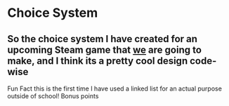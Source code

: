 # Choice System
## So the choice system I have created for an upcoming Steam game that [we](https://justin-portfolio.farley-family.com/RedLobsterStudios-Website/mainpage.html) are going to make, and I think its a pretty cool design code-wise

Fun Fact this is the first time I have used a linked list for an actual purpose outside of school! Bonus points
